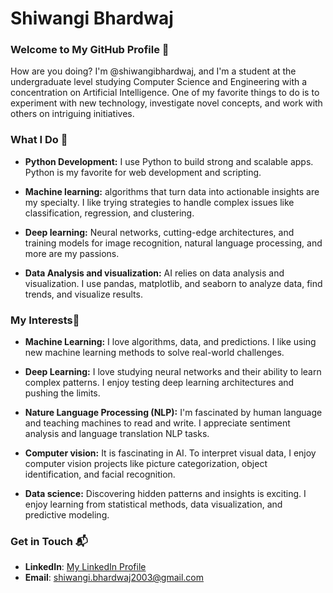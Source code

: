 # Shiwangi Bhardwaj 

### Welcome to My GitHub Profile 👋

How are you doing? I'm @shiwangibhardwaj, and I'm a student at the undergraduate level studying Computer Science and Engineering with a concentration on Artificial Intelligence. One of my favorite things to do is to experiment with new technology, investigate novel concepts, and work with others on intriguing initiatives.

### What I Do 💼

- **Python Development:** I use Python to build strong and scalable apps. Python is my favorite for web development and scripting.

- **Machine learning:** algorithms that turn data into actionable insights are my specialty. I like trying strategies to handle complex issues like classification, regression, and clustering.

- **Deep learning:** Neural networks, cutting-edge architectures, and training models for image recognition, natural language processing, and more are my passions.

- **Data Analysis and visualization:** AI relies on data analysis and visualization. I use pandas, matplotlib, and seaborn to analyze data, find trends, and visualize results.

### My Interests🌟

- **Machine Learning:** I love algorithms, data, and predictions. I like using new machine learning methods to solve real-world challenges.

- **Deep Learning:** I love studying neural networks and their ability to learn complex patterns. I enjoy testing deep learning architectures and pushing the limits.

- **Nature Language Processing (NLP):** I'm fascinated by human language and teaching machines to read and write. I appreciate sentiment analysis and language translation NLP tasks.

- **Computer vision:** It is fascinating in AI. To interpret visual data, I enjoy computer vision projects like picture categorization, object identification, and facial recognition.

- **Data science:** Discovering hidden patterns and insights is exciting. I enjoy learning from statistical methods, data visualization, and predictive modeling.

### Get in Touch 📬

- **LinkedIn**: [My LinkedIn Profile](https://www.linkedin.com/in/shiwangi-bhardwaj/)
- **Email**: [shiwangi.bhardwaj2003@gmail.com ](mailto:shiwangi.bhardwaj2003@gmail.com )








<!---
shiwangibhardwaj/shiwangibhardwaj is a ✨ special ✨ repository because its `README.md` (this file) appears on your GitHub profile.
You can click the Preview link to take a look at your changes.
--->
